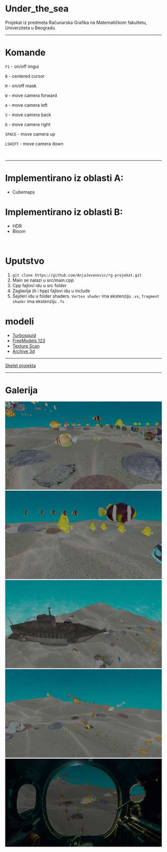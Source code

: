 # Under_the_sea

Projekat iz predmeta Računarska Grafika na Matematičkom fakultetu, Univerziteta u Beogradu.

---------------------
# Komande

`F1` - on/off imgui

`B`  - centered cursor

`M`  - on/off mask

`W`  - move camera forward

`A`  - move camera left

`S`  - move camera back

`D`  - move camera right

`SPACE` - move camera up

`LSHIFT` - move camera down


<br>

---------------------

# Implementirano iz oblasti A:
* Cubemaps

# Implementirano iz oblasti B:
* HDR
* Bloom


<br>

# Uputstvo
1. `git clone https://github.com/AnjaJovanovic/rg-projekat.git`
2. Main se nalazi u src/main.cpp
3. Cpp fajlovi idu u src folder
4. Zaglavlja (h i hpp) fajlovi idu u include
5. Šejderi idu u folder shaders. `Vertex shader` ima ekstenziju `.vs`, `fragment shader` ima ekstenziju `.fs`


#  modeli
- [Turbosquid](https://www.turbosquid.com/3d-models/piper-pa-18-supercub-fbx-free/1041070)
- [FreeModels 123](123free3dmodels.com)
- [Texture Scan](https://www.texturecan.com)
- [Archive 3d](archive3d.net)
---------------

[Skelet projekta](https://github.com/matf-racunarska-grafika/project_base.git)

--------------------

# Galerija

![image](./images/1.png)
![image](./images/2.png)
![image](./images/3.png)
![image](./images/4.png)
![image](./images/5.png)
